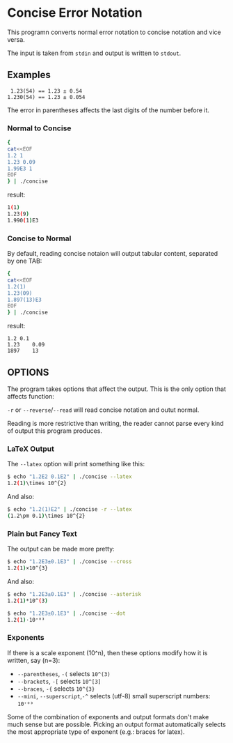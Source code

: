 # Concise Error Notation

This programn converts normal error notation to concise notation and
vice versa.

The input is taken from `stdin` and output is written to `stdout`.

## Examples

```
 1.23(54) == 1.23 ± 0.54
1.230(54) == 1.23 ± 0.054
```

The error in parentheses affects the last digits of the number before
it.

### Normal to Concise

```sh
{
cat<<EOF
1.2 1
1.23 0.09
1.99E3 1
EOF
} | ./concise
```

result:
```sh
1(1)
1.23(9)
1.990(1)E3
```

### Concise to Normal

By default, reading concise notaion will output tabular content, separated by one TAB:

```sh
{
cat<<EOF
1.2(1)
1.23(09)
1.897(13)E3
EOF
} | ./concise
```

result:
```
1.2	0.1
1.23	0.09
1897	13
```

## OPTIONS

The program takes options that affect the output. This is the only option that affects function:

`-r` or `--reverse`/`--read` will read concise notation and outut normal.

Reading is more restrictive than writing, the reader cannot parse every kind of output this program produces.


### LaTeX Output

The `--latex` option will print something like this:

```sh
$ echo "1.2E2 0.1E2" | ./concise --latex
1.2(1)\times 10^{2}
```

And also:

```sh
$ echo "1.2(1)E2" | ./concise -r --latex
(1.2\pm 0.1)\times 10^{2}
```

### Plain but Fancy Text

The output can be made more pretty:

```sh
$ echo "1.2E3±0.1E3" | ./concise --cross
1.2(1)×10^{3}
```

And also:
```sh
$ echo "1.2E3±0.1E3" | ./concise --asterisk
1.2(1)*10^(3)

$ echo "1.2E3±0.1E3" | ./concise --dot
1.2(1)·10⁺⁰³
```

### Exponents

If there is a scale exponent \(10^n\), then these options modify how
it is written, say \(n=3\):

- `--parentheses`, `-(` selects `10^(3)`
- `--brackets`, `-[` selects `10^[3]`
- `--braces`, `-{` selects `10^{3}`
- `--mini`, `--superscript`,`-^` selects (utf-8) small superscript numbers: `10⁺⁰³`

Some of the combination of exponents and output formats don't make
much sense but are possible. Picking an output format automatically
selects the most appropriate type of exponent (e.g.: braces for
latex).

